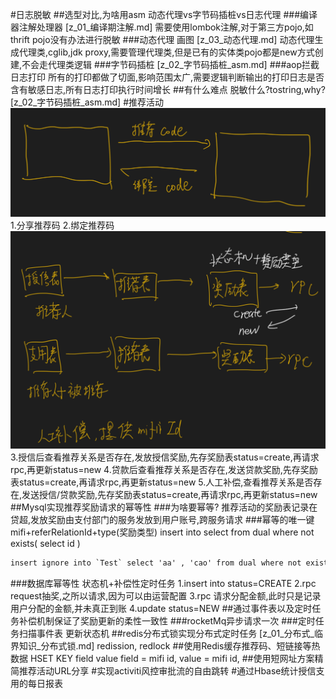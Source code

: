 #日志脱敏
##选型对比,为啥用asm
动态代理vs字节码插桩vs日志代理
###编译器注解处理器
[z_01_编译期注解.md]
需要使用lombok注解,对于第三方pojo,如thrift pojo没有办法进行脱敏
###动态代理
画图
[z_03_动态代理.md]
动态代理生成代理类,cglib,jdk proxy,需要管理代理类,但是已有的实体类pojo都是new方式创建,不会走代理类逻辑
###字节码插桩
[z_02_字节码插桩_asm.md]
###aop拦截日志打印
所有的打印都做了切面,影响范围太广,需要逻辑判断输出的打印日志是否含有敏感日志,所有日志打印执行时间增长
##有什么难点
脱敏什么?tostring,why?
[z_02_字节码插桩_asm.md]
#推荐活动
![](.z_project_项目_小米_01_小米金融海外贷超平台_images/638cab9e.png)
1.分享推荐码
2.绑定推荐码
![](.z_project_项目_小米_01_小米金融海外贷超平台_images/3fe7dce7.png)
3.授信后查看推荐关系是否存在,发放授信奖励,先存奖励表status=create,再请求rpc,再更新status=new
4.贷款后查看推荐关系是否存在,发送贷款奖励,先存奖励表status=create,再请求rpc,再更新status=new
5.人工补偿,查看推荐关系是否存在,发送授信/贷款奖励,先存奖励表status=create,再请求rpc,再更新status=new
##Mysql实现推荐奖励请求的幂等性
###为啥要幂等?
推荐活动的奖励表记录在贷超,发放奖励由支付部门的服务发放到用户账号,跨服务请求
###幂等的唯一键
mifi+referRelationId+type(奖励类型)
insert into  select from dual where not exists( select id )
```asp
insert ignore into `Test` select 'aa' , 'cao' from dual where not exists(select 1 from Test where `first_name`='aa' and `second_name`='bb');
```
###数据库幂等性
状态机+补偿性定时任务
1.insert into  status=CREATE
2.rpc request抽奖,之所以请求,因为可以由运营配置
3.rpc 请求分配金额,此时只是记录用户分配的金额,并未真正到账
4.update status=NEW
##通过事件表以及定时任务补偿机制保证了奖励更新的柔性一致性
###rocketMq异步请求一次
###定时任务扫描事件表
更新状态机
##redis分布式锁实现分布式定时任务
[z_01_分布式_临界知识_分布式锁.md]
redission, redlock
##使用Redis缓存推荐码、短链接等热数据
HSET KEY field value
field = mifi id,
value = mifi id,
##使用短网址方案精简推荐活动URL分享
#实现activiti风控审批流的自由跳转
#通过Hbase统计授信支用的每日报表

